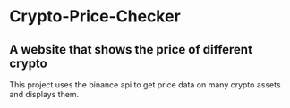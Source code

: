 # Crypto-Price-Checker

## A website that shows the price of different crypto

This project uses the binance api to get price data on many crypto assets and displays them.
